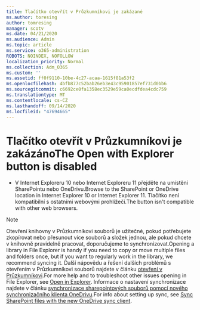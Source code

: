 ```yaml
---
title: Tlačítko otevřít v Průzkumníkovi je zakázané
ms.author: toresing
author: tomresing
manager: scotv
ms.date: 04/21/2020
ms.audience: Admin
ms.topic: article
ms.service: o365-administration
ROBOTS: NOINDEX, NOFOLLOW
localization_priority: Normal
ms.collection: Adm_O365
ms.custom: ''
ms.assetid: ff0f9110-10be-4c27-acaa-1615f81a53f2
ms.openlocfilehash: 4bfb877c52bab26eb3e43c95901857ef731d0bb6
ms.sourcegitcommit: c6692ce0fa1358ec3529e59ca0ecdfdea4cdc759
ms.translationtype: MT
ms.contentlocale: cs-CZ
ms.lasthandoff: 09/14/2020
ms.locfileid: "47694665"
---
```

# <a name="the-open-with-explorer-button-is-disabled"></a><span data-ttu-id="ca6ef-102">Tlačítko otevřít v Průzkumníkovi je zakázáno</span><span class="sxs-lookup"><span data-stu-id="ca6ef-102">The Open with Explorer button is disabled</span></span>

- <span data-ttu-id="ca6ef-103">V Internet Exploreru 10 nebo Internet Exploreru 11 přejděte na umístění SharePointu nebo OneDrivu.</span><span class="sxs-lookup"><span data-stu-id="ca6ef-103">Browse to the SharePoint or OneDrive location in Internet Explorer 10 or Internet Explorer 11.</span></span> <span data-ttu-id="ca6ef-104">Tlačítko není kompatibilní s ostatními webovými prohlížeči.</span><span class="sxs-lookup"><span data-stu-id="ca6ef-104">The button isn't compatible with other web browsers.</span></span>
    
> [!NOTE]
> <span data-ttu-id="ca6ef-105">Otevření knihovny v Průzkumníkovi souborů je užitečné, pokud potřebujete zkopírovat nebo přesunout více souborů a složek jednou, ale pokud chcete v knihovně pravidelně pracovat, doporučujeme to synchronizovat.</span><span class="sxs-lookup"><span data-stu-id="ca6ef-105">Opening a library in File Explorer is handy if you need to copy or move multiple files and folders once, but if you want to regularly work in the library, we recommend syncing it.</span></span> <span data-ttu-id="ca6ef-106">Další nápovědu a řešení dalších problémů s otevřením v Průzkumníkovi souborů najdete v článku [otevření v Průzkumníkovi](https://go.microsoft.com/fwlink/?linkid=871665).</span><span class="sxs-lookup"><span data-stu-id="ca6ef-106">For more help and to troubleshoot other issues opening in File Explorer, see [Open in Explorer](https://go.microsoft.com/fwlink/?linkid=871665).</span></span> <span data-ttu-id="ca6ef-107">Informace o nastavení synchronizace najdete v článku [synchronizace sharepointových souborů pomocí nového synchronizačního klienta OneDrivu](https://go.microsoft.com/fwlink/?linkid=871666).</span><span class="sxs-lookup"><span data-stu-id="ca6ef-107">For info about setting up sync, see [Sync SharePoint files with the new OneDrive sync client](https://go.microsoft.com/fwlink/?linkid=871666).</span></span> 
  

